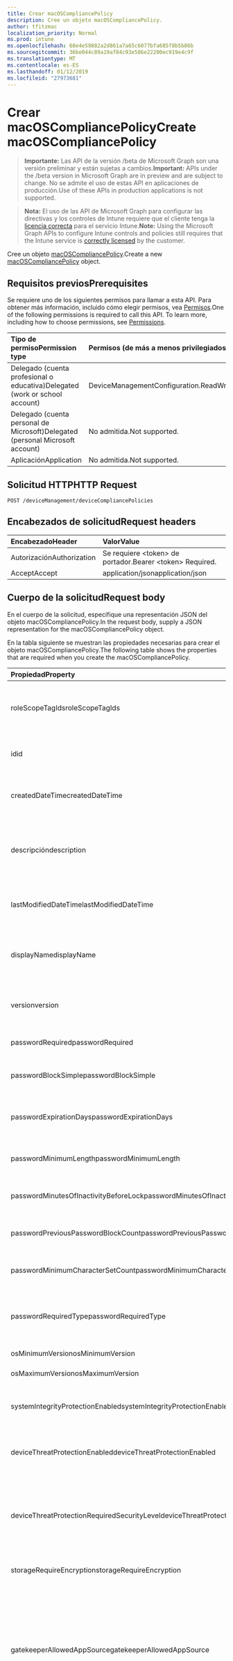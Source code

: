 ```yaml
---
title: Crear macOSCompliancePolicy
description: Cree un objeto macOSCompliancePolicy.
author: tfitzmac
localization_priority: Normal
ms.prod: intune
ms.openlocfilehash: 68e4e59882a2d861a7a65c6077bfa685f8b5b86b
ms.sourcegitcommit: 36be044c89a19af84c93e586e22200ec919e4c9f
ms.translationtype: MT
ms.contentlocale: es-ES
ms.lasthandoff: 01/12/2019
ms.locfileid: "27973681"
---
```

# <a name="create-macoscompliancepolicy"></a><span data-ttu-id="7ee60-103">Crear macOSCompliancePolicy</span><span class="sxs-lookup"><span data-stu-id="7ee60-103">Create macOSCompliancePolicy</span></span>

> <span data-ttu-id="7ee60-104">**Importante:** Las API de la versión /beta de Microsoft Graph son una versión preliminar y están sujetas a cambios.</span><span class="sxs-lookup"><span data-stu-id="7ee60-104">**Important:** APIs under the /beta version in Microsoft Graph are in preview and are subject to change.</span></span> <span data-ttu-id="7ee60-105">No se admite el uso de estas API en aplicaciones de producción.</span><span class="sxs-lookup"><span data-stu-id="7ee60-105">Use of these APIs in production applications is not supported.</span></span>

> <span data-ttu-id="7ee60-106">**Nota:** El uso de las API de Microsoft Graph para configurar las directivas y los controles de Intune requiere que el cliente tenga la [licencia correcta](https://go.microsoft.com/fwlink/?linkid=839381) para el servicio Intune.</span><span class="sxs-lookup"><span data-stu-id="7ee60-106">**Note:** Using the Microsoft Graph APIs to configure Intune controls and policies still requires that the Intune service is [correctly licensed](https://go.microsoft.com/fwlink/?linkid=839381) by the customer.</span></span>

<span data-ttu-id="7ee60-107">Cree un objeto [macOSCompliancePolicy](../resources/intune-deviceconfig-macoscompliancepolicy.md).</span><span class="sxs-lookup"><span data-stu-id="7ee60-107">Create a new [macOSCompliancePolicy](../resources/intune-deviceconfig-macoscompliancepolicy.md) object.</span></span>
## <a name="prerequisites"></a><span data-ttu-id="7ee60-108">Requisitos previos</span><span class="sxs-lookup"><span data-stu-id="7ee60-108">Prerequisites</span></span>
<span data-ttu-id="7ee60-p102">Se requiere uno de los siguientes permisos para llamar a esta API. Para obtener más información, incluido cómo elegir permisos, vea [Permisos](/graph/permissions-reference).</span><span class="sxs-lookup"><span data-stu-id="7ee60-p102">One of the following permissions is required to call this API. To learn more, including how to choose permissions, see [Permissions](/graph/permissions-reference).</span></span>

|<span data-ttu-id="7ee60-111">Tipo de permiso</span><span class="sxs-lookup"><span data-stu-id="7ee60-111">Permission type</span></span>|<span data-ttu-id="7ee60-112">Permisos (de más a menos privilegiados)</span><span class="sxs-lookup"><span data-stu-id="7ee60-112">Permissions (from most to least privileged)</span></span>|
|:---|:---|
|<span data-ttu-id="7ee60-113">Delegado (cuenta profesional o educativa)</span><span class="sxs-lookup"><span data-stu-id="7ee60-113">Delegated (work or school account)</span></span>|<span data-ttu-id="7ee60-114">DeviceManagementConfiguration.ReadWrite.All</span><span class="sxs-lookup"><span data-stu-id="7ee60-114">DeviceManagementConfiguration.ReadWrite.All</span></span>|
|<span data-ttu-id="7ee60-115">Delegado (cuenta personal de Microsoft)</span><span class="sxs-lookup"><span data-stu-id="7ee60-115">Delegated (personal Microsoft account)</span></span>|<span data-ttu-id="7ee60-116">No admitida.</span><span class="sxs-lookup"><span data-stu-id="7ee60-116">Not supported.</span></span>|
|<span data-ttu-id="7ee60-117">Aplicación</span><span class="sxs-lookup"><span data-stu-id="7ee60-117">Application</span></span>|<span data-ttu-id="7ee60-118">No admitida.</span><span class="sxs-lookup"><span data-stu-id="7ee60-118">Not supported.</span></span>|

## <a name="http-request"></a><span data-ttu-id="7ee60-119">Solicitud HTTP</span><span class="sxs-lookup"><span data-stu-id="7ee60-119">HTTP Request</span></span>
<!-- {
  "blockType": "ignored"
}
-->
``` http
POST /deviceManagement/deviceCompliancePolicies
```

## <a name="request-headers"></a><span data-ttu-id="7ee60-120">Encabezados de solicitud</span><span class="sxs-lookup"><span data-stu-id="7ee60-120">Request headers</span></span>
|<span data-ttu-id="7ee60-121">Encabezado</span><span class="sxs-lookup"><span data-stu-id="7ee60-121">Header</span></span>|<span data-ttu-id="7ee60-122">Valor</span><span class="sxs-lookup"><span data-stu-id="7ee60-122">Value</span></span>|
|:---|:---|
|<span data-ttu-id="7ee60-123">Autorización</span><span class="sxs-lookup"><span data-stu-id="7ee60-123">Authorization</span></span>|<span data-ttu-id="7ee60-124">Se requiere &lt;token&gt; de portador.</span><span class="sxs-lookup"><span data-stu-id="7ee60-124">Bearer &lt;token&gt; Required.</span></span>|
|<span data-ttu-id="7ee60-125">Accept</span><span class="sxs-lookup"><span data-stu-id="7ee60-125">Accept</span></span>|<span data-ttu-id="7ee60-126">application/json</span><span class="sxs-lookup"><span data-stu-id="7ee60-126">application/json</span></span>|

## <a name="request-body"></a><span data-ttu-id="7ee60-127">Cuerpo de la solicitud</span><span class="sxs-lookup"><span data-stu-id="7ee60-127">Request body</span></span>
<span data-ttu-id="7ee60-128">En el cuerpo de la solicitud, especifique una representación JSON del objeto macOSCompliancePolicy.</span><span class="sxs-lookup"><span data-stu-id="7ee60-128">In the request body, supply a JSON representation for the macOSCompliancePolicy object.</span></span>

<span data-ttu-id="7ee60-129">En la tabla siguiente se muestran las propiedades necesarias para crear el objeto macOSCompliancePolicy.</span><span class="sxs-lookup"><span data-stu-id="7ee60-129">The following table shows the properties that are required when you create the macOSCompliancePolicy.</span></span>

|<span data-ttu-id="7ee60-130">Propiedad</span><span class="sxs-lookup"><span data-stu-id="7ee60-130">Property</span></span>|<span data-ttu-id="7ee60-131">Tipo</span><span class="sxs-lookup"><span data-stu-id="7ee60-131">Type</span></span>|<span data-ttu-id="7ee60-132">Descripción</span><span class="sxs-lookup"><span data-stu-id="7ee60-132">Description</span></span>|
|:---|:---|:---|
|<span data-ttu-id="7ee60-133">roleScopeTagIds</span><span class="sxs-lookup"><span data-stu-id="7ee60-133">roleScopeTagIds</span></span>|<span data-ttu-id="7ee60-134">Colección String</span><span class="sxs-lookup"><span data-stu-id="7ee60-134">String collection</span></span>|<span data-ttu-id="7ee60-135">Lista de etiquetas de ámbito para esta instancia de entidad.</span><span class="sxs-lookup"><span data-stu-id="7ee60-135">List of Scope Tags for this Entity instance.</span></span> <span data-ttu-id="7ee60-136">Heredado de [deviceCompliancePolicy](../resources/intune-deviceconfig-devicecompliancepolicy.md).</span><span class="sxs-lookup"><span data-stu-id="7ee60-136">Inherited from [deviceCompliancePolicy](../resources/intune-deviceconfig-devicecompliancepolicy.md)</span></span>|
|<span data-ttu-id="7ee60-137">id</span><span class="sxs-lookup"><span data-stu-id="7ee60-137">id</span></span>|<span data-ttu-id="7ee60-138">Cadena</span><span class="sxs-lookup"><span data-stu-id="7ee60-138">String</span></span>|<span data-ttu-id="7ee60-139">Clave de la entidad.</span><span class="sxs-lookup"><span data-stu-id="7ee60-139">Key of the entity.</span></span> <span data-ttu-id="7ee60-140">Heredado de [deviceCompliancePolicy](../resources/intune-deviceconfig-devicecompliancepolicy.md).</span><span class="sxs-lookup"><span data-stu-id="7ee60-140">Inherited from [deviceCompliancePolicy](../resources/intune-deviceconfig-devicecompliancepolicy.md)</span></span>|
|<span data-ttu-id="7ee60-141">createdDateTime</span><span class="sxs-lookup"><span data-stu-id="7ee60-141">createdDateTime</span></span>|<span data-ttu-id="7ee60-142">DateTimeOffset</span><span class="sxs-lookup"><span data-stu-id="7ee60-142">DateTimeOffset</span></span>|<span data-ttu-id="7ee60-143">Fecha y hora en la que se creó el objeto.</span><span class="sxs-lookup"><span data-stu-id="7ee60-143">DateTime the object was created.</span></span> <span data-ttu-id="7ee60-144">Heredado de [deviceCompliancePolicy](../resources/intune-deviceconfig-devicecompliancepolicy.md).</span><span class="sxs-lookup"><span data-stu-id="7ee60-144">Inherited from [deviceCompliancePolicy](../resources/intune-deviceconfig-devicecompliancepolicy.md)</span></span>|
|<span data-ttu-id="7ee60-145">descripción</span><span class="sxs-lookup"><span data-stu-id="7ee60-145">description</span></span>|<span data-ttu-id="7ee60-146">Cadena</span><span class="sxs-lookup"><span data-stu-id="7ee60-146">String</span></span>|<span data-ttu-id="7ee60-147">Descripción proporcionada por el administrador de la configuración del dispositivo.</span><span class="sxs-lookup"><span data-stu-id="7ee60-147">Admin provided description of the Device Configuration.</span></span> <span data-ttu-id="7ee60-148">Heredado de [deviceCompliancePolicy](../resources/intune-deviceconfig-devicecompliancepolicy.md).</span><span class="sxs-lookup"><span data-stu-id="7ee60-148">Inherited from [deviceCompliancePolicy](../resources/intune-deviceconfig-devicecompliancepolicy.md)</span></span>|
|<span data-ttu-id="7ee60-149">lastModifiedDateTime</span><span class="sxs-lookup"><span data-stu-id="7ee60-149">lastModifiedDateTime</span></span>|<span data-ttu-id="7ee60-150">DateTimeOffset</span><span class="sxs-lookup"><span data-stu-id="7ee60-150">DateTimeOffset</span></span>|<span data-ttu-id="7ee60-151">Fecha y hora en la que se modificó el objeto por última vez.</span><span class="sxs-lookup"><span data-stu-id="7ee60-151">DateTime the object was last modified.</span></span> <span data-ttu-id="7ee60-152">Heredado de [deviceCompliancePolicy](../resources/intune-deviceconfig-devicecompliancepolicy.md).</span><span class="sxs-lookup"><span data-stu-id="7ee60-152">Inherited from [deviceCompliancePolicy](../resources/intune-deviceconfig-devicecompliancepolicy.md)</span></span>|
|<span data-ttu-id="7ee60-153">displayName</span><span class="sxs-lookup"><span data-stu-id="7ee60-153">displayName</span></span>|<span data-ttu-id="7ee60-154">Cadena</span><span class="sxs-lookup"><span data-stu-id="7ee60-154">String</span></span>|<span data-ttu-id="7ee60-155">Nombre proporcionado por el administrador de la configuración del dispositivo.</span><span class="sxs-lookup"><span data-stu-id="7ee60-155">Admin provided name of the device configuration.</span></span> <span data-ttu-id="7ee60-156">Heredado de [deviceCompliancePolicy](../resources/intune-deviceconfig-devicecompliancepolicy.md).</span><span class="sxs-lookup"><span data-stu-id="7ee60-156">Inherited from [deviceCompliancePolicy](../resources/intune-deviceconfig-devicecompliancepolicy.md)</span></span>|
|<span data-ttu-id="7ee60-157">version</span><span class="sxs-lookup"><span data-stu-id="7ee60-157">version</span></span>|<span data-ttu-id="7ee60-158">Int32</span><span class="sxs-lookup"><span data-stu-id="7ee60-158">Int32</span></span>|<span data-ttu-id="7ee60-159">Versión de la configuración del dispositivo.</span><span class="sxs-lookup"><span data-stu-id="7ee60-159">Version of the device configuration.</span></span> <span data-ttu-id="7ee60-160">Heredado de [deviceCompliancePolicy](../resources/intune-deviceconfig-devicecompliancepolicy.md).</span><span class="sxs-lookup"><span data-stu-id="7ee60-160">Inherited from [deviceCompliancePolicy](../resources/intune-deviceconfig-devicecompliancepolicy.md)</span></span>|
|<span data-ttu-id="7ee60-161">passwordRequired</span><span class="sxs-lookup"><span data-stu-id="7ee60-161">passwordRequired</span></span>|<span data-ttu-id="7ee60-162">Booleano</span><span class="sxs-lookup"><span data-stu-id="7ee60-162">Boolean</span></span>|<span data-ttu-id="7ee60-163">Si quiere requerir o no una contraseña.</span><span class="sxs-lookup"><span data-stu-id="7ee60-163">Whether or not to require a password.</span></span>|
|<span data-ttu-id="7ee60-164">passwordBlockSimple</span><span class="sxs-lookup"><span data-stu-id="7ee60-164">passwordBlockSimple</span></span>|<span data-ttu-id="7ee60-165">Booleano</span><span class="sxs-lookup"><span data-stu-id="7ee60-165">Boolean</span></span>|<span data-ttu-id="7ee60-166">Indica si se van a bloquear las contraseñas simples.</span><span class="sxs-lookup"><span data-stu-id="7ee60-166">Indicates whether or not to block simple passwords.</span></span>|
|<span data-ttu-id="7ee60-167">passwordExpirationDays</span><span class="sxs-lookup"><span data-stu-id="7ee60-167">passwordExpirationDays</span></span>|<span data-ttu-id="7ee60-168">Int32</span><span class="sxs-lookup"><span data-stu-id="7ee60-168">Int32</span></span>|<span data-ttu-id="7ee60-169">Número de días antes de que expire la contraseña.</span><span class="sxs-lookup"><span data-stu-id="7ee60-169">Number of days before the password expires.</span></span> <span data-ttu-id="7ee60-170">Valores válidos de 1 a 65535</span><span class="sxs-lookup"><span data-stu-id="7ee60-170">Valid values 1 to 65535</span></span>|
|<span data-ttu-id="7ee60-171">passwordMinimumLength</span><span class="sxs-lookup"><span data-stu-id="7ee60-171">passwordMinimumLength</span></span>|<span data-ttu-id="7ee60-172">Int32</span><span class="sxs-lookup"><span data-stu-id="7ee60-172">Int32</span></span>|<span data-ttu-id="7ee60-173">Longitud mínima de la contraseña.</span><span class="sxs-lookup"><span data-stu-id="7ee60-173">Minimum length of password.</span></span> <span data-ttu-id="7ee60-174">Valores válidos de 4 a 14</span><span class="sxs-lookup"><span data-stu-id="7ee60-174">Valid values 4 to 14</span></span>|
|<span data-ttu-id="7ee60-175">passwordMinutesOfInactivityBeforeLock</span><span class="sxs-lookup"><span data-stu-id="7ee60-175">passwordMinutesOfInactivityBeforeLock</span></span>|<span data-ttu-id="7ee60-176">Int32</span><span class="sxs-lookup"><span data-stu-id="7ee60-176">Int32</span></span>|<span data-ttu-id="7ee60-177">Minutos de inactividad antes de que sea necesaria una contraseña.</span><span class="sxs-lookup"><span data-stu-id="7ee60-177">Minutes of inactivity before a password is required.</span></span>|
|<span data-ttu-id="7ee60-178">passwordPreviousPasswordBlockCount</span><span class="sxs-lookup"><span data-stu-id="7ee60-178">passwordPreviousPasswordBlockCount</span></span>|<span data-ttu-id="7ee60-179">Int32</span><span class="sxs-lookup"><span data-stu-id="7ee60-179">Int32</span></span>|<span data-ttu-id="7ee60-180">Número de contraseñas anteriores que bloquear.</span><span class="sxs-lookup"><span data-stu-id="7ee60-180">Number of previous passwords to block.</span></span> <span data-ttu-id="7ee60-181">Valores válidos de 1 a 24.</span><span class="sxs-lookup"><span data-stu-id="7ee60-181">Valid values 1 to 24</span></span>|
|<span data-ttu-id="7ee60-182">passwordMinimumCharacterSetCount</span><span class="sxs-lookup"><span data-stu-id="7ee60-182">passwordMinimumCharacterSetCount</span></span>|<span data-ttu-id="7ee60-183">Int32</span><span class="sxs-lookup"><span data-stu-id="7ee60-183">Int32</span></span>|<span data-ttu-id="7ee60-184">Número de juegos de caracteres necesarios en la contraseña.</span><span class="sxs-lookup"><span data-stu-id="7ee60-184">The number of character sets required in the password.</span></span>|
|<span data-ttu-id="7ee60-185">passwordRequiredType</span><span class="sxs-lookup"><span data-stu-id="7ee60-185">passwordRequiredType</span></span>|[<span data-ttu-id="7ee60-186">requiredPasswordType</span><span class="sxs-lookup"><span data-stu-id="7ee60-186">requiredPasswordType</span></span>](../resources/intune-deviceconfig-requiredpasswordtype.md)|<span data-ttu-id="7ee60-187">Tipo de contraseña necesaria.</span><span class="sxs-lookup"><span data-stu-id="7ee60-187">The required password type.</span></span> <span data-ttu-id="7ee60-188">Los valores posibles son: `deviceDefault`, `alphanumeric` y `numeric`.</span><span class="sxs-lookup"><span data-stu-id="7ee60-188">Possible values are: `deviceDefault`, `alphanumeric`, `numeric`.</span></span>|
|<span data-ttu-id="7ee60-189">osMinimumVersion</span><span class="sxs-lookup"><span data-stu-id="7ee60-189">osMinimumVersion</span></span>|<span data-ttu-id="7ee60-190">Cadena</span><span class="sxs-lookup"><span data-stu-id="7ee60-190">String</span></span>|<span data-ttu-id="7ee60-191">Versión mínima de iOS.</span><span class="sxs-lookup"><span data-stu-id="7ee60-191">Minimum IOS version.</span></span>|
|<span data-ttu-id="7ee60-192">osMaximumVersion</span><span class="sxs-lookup"><span data-stu-id="7ee60-192">osMaximumVersion</span></span>|<span data-ttu-id="7ee60-193">Cadena</span><span class="sxs-lookup"><span data-stu-id="7ee60-193">String</span></span>|<span data-ttu-id="7ee60-194">Versión máxima de iOS.</span><span class="sxs-lookup"><span data-stu-id="7ee60-194">Maximum IOS version.</span></span>|
|<span data-ttu-id="7ee60-195">systemIntegrityProtectionEnabled</span><span class="sxs-lookup"><span data-stu-id="7ee60-195">systemIntegrityProtectionEnabled</span></span>|<span data-ttu-id="7ee60-196">Booleano</span><span class="sxs-lookup"><span data-stu-id="7ee60-196">Boolean</span></span>|<span data-ttu-id="7ee60-197">Requiere que los dispositivos hayan habilitado la protección de integridad del sistema.</span><span class="sxs-lookup"><span data-stu-id="7ee60-197">Require that devices have enabled system integrity protection.</span></span>|
|<span data-ttu-id="7ee60-198">deviceThreatProtectionEnabled</span><span class="sxs-lookup"><span data-stu-id="7ee60-198">deviceThreatProtectionEnabled</span></span>|<span data-ttu-id="7ee60-199">Booleano</span><span class="sxs-lookup"><span data-stu-id="7ee60-199">Boolean</span></span>|<span data-ttu-id="7ee60-200">Requiere que los dispositivos hayan habilitado la protección contra amenazas de dispositivo.</span><span class="sxs-lookup"><span data-stu-id="7ee60-200">Require that devices have enabled device threat protection .</span></span>|
|<span data-ttu-id="7ee60-201">deviceThreatProtectionRequiredSecurityLevel</span><span class="sxs-lookup"><span data-stu-id="7ee60-201">deviceThreatProtectionRequiredSecurityLevel</span></span>|[<span data-ttu-id="7ee60-202">deviceThreatProtectionLevel</span><span class="sxs-lookup"><span data-stu-id="7ee60-202">deviceThreatProtectionLevel</span></span>](../resources/intune-deviceconfig-devicethreatprotectionlevel.md)|<span data-ttu-id="7ee60-203">Exigir que el nivel de riesgo mínimo de Mobile Threat Protection informe del no cumplimiento.</span><span class="sxs-lookup"><span data-stu-id="7ee60-203">Require Mobile Threat Protection minimum risk level to report noncompliance.</span></span> <span data-ttu-id="7ee60-204">Los valores posibles son: `unavailable`, `secured`, `low`, `medium`, `high` y `notSet`.</span><span class="sxs-lookup"><span data-stu-id="7ee60-204">Possible values are: `unavailable`, `secured`, `low`, `medium`, `high`, `notSet`.</span></span>|
|<span data-ttu-id="7ee60-205">storageRequireEncryption</span><span class="sxs-lookup"><span data-stu-id="7ee60-205">storageRequireEncryption</span></span>|<span data-ttu-id="7ee60-206">Booleano</span><span class="sxs-lookup"><span data-stu-id="7ee60-206">Boolean</span></span>|<span data-ttu-id="7ee60-207">Exige el cifrado en dispositivos Mac OS.</span><span class="sxs-lookup"><span data-stu-id="7ee60-207">Require encryption on Mac OS devices.</span></span>|
|<span data-ttu-id="7ee60-208">gatekeeperAllowedAppSource</span><span class="sxs-lookup"><span data-stu-id="7ee60-208">gatekeeperAllowedAppSource</span></span>|[<span data-ttu-id="7ee60-209">macOSGatekeeperAppSources</span><span class="sxs-lookup"><span data-stu-id="7ee60-209">macOSGatekeeperAppSources</span></span>](../resources/intune-deviceconfig-macosgatekeeperappsources.md)|<span data-ttu-id="7ee60-210">Del sistema y la configuración de privacidad que determina qué aplicaciones de ubicaciones de descarga se pueden ejecutar desde un dispositivo de Mac OS.</span><span class="sxs-lookup"><span data-stu-id="7ee60-210">System and Privacy setting that determines which download locations apps can be run from on a macOS device.</span></span> <span data-ttu-id="7ee60-211">Los valores posibles son: `notConfigured`, `macAppStore`, `macAppStoreAndIdentifiedDevelopers` y `anywhere`.</span><span class="sxs-lookup"><span data-stu-id="7ee60-211">Possible values are: `notConfigured`, `macAppStore`, `macAppStoreAndIdentifiedDevelopers`, `anywhere`.</span></span>|
|<span data-ttu-id="7ee60-212">firewallEnabled</span><span class="sxs-lookup"><span data-stu-id="7ee60-212">firewallEnabled</span></span>|<span data-ttu-id="7ee60-213">Booleano</span><span class="sxs-lookup"><span data-stu-id="7ee60-213">Boolean</span></span>|<span data-ttu-id="7ee60-214">Si el firewall se debe habilitar o no.</span><span class="sxs-lookup"><span data-stu-id="7ee60-214">Whether the firewall should be enabled or not.</span></span>|
|<span data-ttu-id="7ee60-215">firewallBlockAllIncoming</span><span class="sxs-lookup"><span data-stu-id="7ee60-215">firewallBlockAllIncoming</span></span>|<span data-ttu-id="7ee60-216">Booleano</span><span class="sxs-lookup"><span data-stu-id="7ee60-216">Boolean</span></span>|<span data-ttu-id="7ee60-217">Corresponde a la opción "Bloquear todas las conexiones entrantes".</span><span class="sxs-lookup"><span data-stu-id="7ee60-217">Corresponds to the “Block all incoming connections” option.</span></span>|
|<span data-ttu-id="7ee60-218">firewallEnableStealthMode</span><span class="sxs-lookup"><span data-stu-id="7ee60-218">firewallEnableStealthMode</span></span>|<span data-ttu-id="7ee60-219">Booleano</span><span class="sxs-lookup"><span data-stu-id="7ee60-219">Boolean</span></span>|<span data-ttu-id="7ee60-220">Corresponde a "Habilitar modo silencioso".</span><span class="sxs-lookup"><span data-stu-id="7ee60-220">Corresponds to “Enable stealth mode.”</span></span>|



## <a name="response"></a><span data-ttu-id="7ee60-221">Respuesta</span><span class="sxs-lookup"><span data-stu-id="7ee60-221">Response</span></span>
<span data-ttu-id="7ee60-222">Si se ejecuta correctamente, este método devuelve un código de respuesta `201 Created` y un objeto [macOSCompliancePolicy](../resources/intune-deviceconfig-macoscompliancepolicy.md) en el cuerpo de la respuesta.</span><span class="sxs-lookup"><span data-stu-id="7ee60-222">If successful, this method returns a `201 Created` response code and a [macOSCompliancePolicy](../resources/intune-deviceconfig-macoscompliancepolicy.md) object in the response body.</span></span>

## <a name="example"></a><span data-ttu-id="7ee60-223">Ejemplo</span><span class="sxs-lookup"><span data-stu-id="7ee60-223">Example</span></span>
### <a name="request"></a><span data-ttu-id="7ee60-224">Solicitud</span><span class="sxs-lookup"><span data-stu-id="7ee60-224">Request</span></span>
<span data-ttu-id="7ee60-225">Aquí tiene un ejemplo de la solicitud.</span><span class="sxs-lookup"><span data-stu-id="7ee60-225">Here is an example of the request.</span></span>
``` http
POST https://graph.microsoft.com/beta/deviceManagement/deviceCompliancePolicies
Content-type: application/json
Content-length: 1023

{
  "@odata.type": "#microsoft.graph.macOSCompliancePolicy",
  "roleScopeTagIds": [
    "Role Scope Tag Ids value"
  ],
  "description": "Description value",
  "lastModifiedDateTime": "2017-01-01T00:00:35.1329464-08:00",
  "displayName": "Display Name value",
  "version": 7,
  "passwordRequired": true,
  "passwordBlockSimple": true,
  "passwordExpirationDays": 6,
  "passwordMinimumLength": 5,
  "passwordMinutesOfInactivityBeforeLock": 5,
  "passwordPreviousPasswordBlockCount": 2,
  "passwordMinimumCharacterSetCount": 0,
  "passwordRequiredType": "alphanumeric",
  "osMinimumVersion": "Os Minimum Version value",
  "osMaximumVersion": "Os Maximum Version value",
  "systemIntegrityProtectionEnabled": true,
  "deviceThreatProtectionEnabled": true,
  "deviceThreatProtectionRequiredSecurityLevel": "secured",
  "storageRequireEncryption": true,
  "gatekeeperAllowedAppSource": "macAppStore",
  "firewallEnabled": true,
  "firewallBlockAllIncoming": true,
  "firewallEnableStealthMode": true
}
```

### <a name="response"></a><span data-ttu-id="7ee60-226">Respuesta</span><span class="sxs-lookup"><span data-stu-id="7ee60-226">Response</span></span>
<span data-ttu-id="7ee60-p116">Aquí tiene un ejemplo de la respuesta. Nota: Puede que el objeto de respuesta que aparece aquí se trunque para abreviar. Todas las propiedades se devolverán de una llamada real.</span><span class="sxs-lookup"><span data-stu-id="7ee60-p116">Here is an example of the response. Note: The response object shown here may be truncated for brevity. All of the properties will be returned from an actual call.</span></span>
``` http
HTTP/1.1 201 Created
Content-Type: application/json
Content-Length: 1131

{
  "@odata.type": "#microsoft.graph.macOSCompliancePolicy",
  "roleScopeTagIds": [
    "Role Scope Tag Ids value"
  ],
  "id": "ddbadff3-dff3-ddba-f3df-baddf3dfbadd",
  "createdDateTime": "2017-01-01T00:02:43.5775965-08:00",
  "description": "Description value",
  "lastModifiedDateTime": "2017-01-01T00:00:35.1329464-08:00",
  "displayName": "Display Name value",
  "version": 7,
  "passwordRequired": true,
  "passwordBlockSimple": true,
  "passwordExpirationDays": 6,
  "passwordMinimumLength": 5,
  "passwordMinutesOfInactivityBeforeLock": 5,
  "passwordPreviousPasswordBlockCount": 2,
  "passwordMinimumCharacterSetCount": 0,
  "passwordRequiredType": "alphanumeric",
  "osMinimumVersion": "Os Minimum Version value",
  "osMaximumVersion": "Os Maximum Version value",
  "systemIntegrityProtectionEnabled": true,
  "deviceThreatProtectionEnabled": true,
  "deviceThreatProtectionRequiredSecurityLevel": "secured",
  "storageRequireEncryption": true,
  "gatekeeperAllowedAppSource": "macAppStore",
  "firewallEnabled": true,
  "firewallBlockAllIncoming": true,
  "firewallEnableStealthMode": true
}
```





